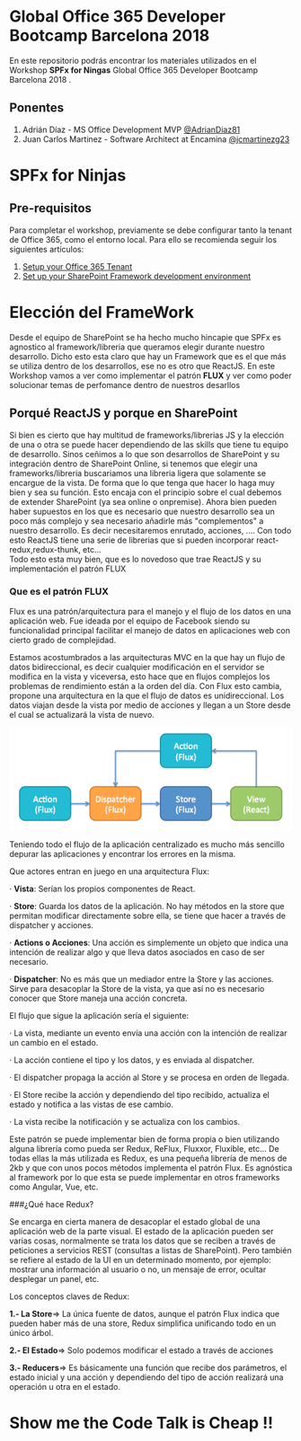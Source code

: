 # Global Office 365 Developer Bootcamp Barcelona 2018 
En este repositorio podrás encontrar los materiales utilizados en el Workshop **SPFx for Ningas** Global Office 365 Developer Bootcamp Barcelona 2018 .

## Ponentes
1. Adrián Díaz - MS Office Development MVP [@AdrianDiaz81](https://twitter.com/AdrianDiaz81)
2. Juan Carlos Martinez - Software Architect at Encamina [@jcmartinezg23](https://twitter.com/jcmartinezg23)

# SPFx for Ninjas

## Pre-requisitos

Para completar el workshop, previamente se debe configurar tanto la tenant de Office 365, como el entorno local. Para ello se recomienda seguir los siguientes artículos:

1. [Setup your Office 365 Tenant](https://docs.microsoft.com/en-us/sharepoint/dev/spfx/set-up-your-developer-tenant)
2. [Set up your SharePoint Framework development environment](https://docs.microsoft.com/en-us/sharepoint/dev/spfx/set-up-your-development-environment)

# Elección del FrameWork
Desde el equipo de SharePoint se ha hecho mucho hincapie que SPFx es agnostico al framework/libreria que queramos elegir durante nuestro desarrollo. Dicho esto esta claro que hay un Framework que es el que más se utiliza dentro de los desarrollos, ese no es otro que ReactJS.  En este Workshop vamos a ver como implementar el patrón **FLUX** y ver como poder solucionar temas de perfomance dentro de nuestros desarllos

## Porqué ReactJS y porque en SharePoint

Si bien es cierto que hay multitud de frameworks/librerias JS y la elección de una o otra se puede hacer dependiendo de las skills que tiene tu equipo de desarrollo. Sinos ceñimos a lo que son desarrollos de SharePoint y su integración dentro de SharePoint Online, si tenemos que elegir una frameworks/libreria buscariamos una libreria ligera que solamente se encargue de la vista. De forma que lo que tenga que hacer lo haga muy bien y sea su función. Esto encaja con el principio sobre el cual debemos de extender SharePoint (ya sea online o onpremise). 
Ahora bien pueden haber supuestos en los que es necesario que nuestro desarrollo sea un poco más complejo y sea necesario añadirle más "complementos" a nuestro desarrollo. Es decir necesitaremos enrutado, acciones, .... Con todo esto ReactJS tiene una serie de librerias que si pueden incorporar react-redux,redux-thunk, etc...  
Todo esto esta muy bien, que es lo novedoso que trae ReactJS y su implementación el patrón FLUX

### Que es el patrón FLUX 
Flux es una patrón/arquitectura  para el manejo y el flujo de los datos en una aplicación web. Fue ideada por el equipo de Facebook siendo su funcionalidad principal facilitar el manejo de datos en aplicaciones web con cierto grado de complejidad.

Estamos acostumbrados a las arquitecturas MVC en la que hay un flujo de datos bidireccional, es decir cualquier modificación en el servidor se modifica en la vista y viceversa, esto hace que en flujos complejos los problemas de rendimiento están a la orden del día. Con Flux esto cambia, propone una arquitectura en la que el flujo de datos es unidireccional. Los datos viajan desde la vista por medio de acciones y llegan a un Store desde el cual se actualizará la vista de nuevo.

![patronflux](./assets/flux.png)

Teniendo todo el flujo de la aplicación centralizado es mucho más sencillo depurar las aplicaciones y encontrar los errores en la misma.

Que actores entran en juego en una arquitectura Flux:

·       **Vista**: Serían los propios componentes de React.

·       **Store**: Guarda los datos de la aplicación. No hay métodos en la store que permitan modificar directamente sobre ella, se tiene que hacer a través de dispatcher y acciones.

·       **Actions o Acciones**: Una acción es simplemente un objeto que indica una intención de realizar algo y que lleva datos asociados en caso de ser necesario.

·       **Dispatcher**:  No es más que un mediador entre la Store y las acciones. Sirve para desacoplar la Store de la vista, ya que así no es necesario conocer que Store maneja una acción concreta.

El flujo que sigue la aplicación sería el siguiente:

·       La vista, mediante un evento envía una acción con la intención de realizar un cambio en el estado.

·       La acción contiene el tipo y los datos, y es enviada al dispatcher.

·       El dispatcher propaga la acción al Store y se procesa en orden de llegada.

·       El Store recibe la acción y dependiendo del tipo recibido, actualiza el estado y notifica a las vistas de ese cambio.

·       La vista recibe la notificación y se actualiza con los cambios.

Este patrón se puede implementar bien de forma propia o bien utilizando alguna librería como pueda ser Redux, ReFlux, Fluxxor, Fluxible, etc…  De todas ellas la más utilizada es Redux, es una pequeña librería de menos de 2kb y que con unos pocos métodos implementa el patrón Flux. Es agnóstica al framework por lo que esta se puede implementar en otros frameworks como Angular, Vue, etc.

###¿Qué hace Redux?

Se encarga en cierta manera de desacoplar el estado global de una aplicación web de la parte visual. El estado de la aplicación pueden ser varias cosas, normalmente se trata los datos que se reciben a través de peticiones a servicios REST (consultas a listas de SharePoint). Pero también se refiere al estado de la UI en un determinado momento, por ejemplo: mostrar una información al usuario o no, un mensaje de error, ocultar desplegar un panel, etc.

Los conceptos claves de Redux:

**1.- La Store**=> La única fuente de datos, aunque el patrón Flux indica que pueden haber más de una store, Redux simplifica unificando todo en un único árbol.

**2.- El Estado**=> Solo podemos modificar el estado a través de acciones

**3.- Reducers**=> Es básicamente una función que recibe dos parámetros, el estado inicial y una acción y dependiendo del tipo de acción realizará una operación u otra en el estado.

# Show me the Code Talk is Cheap !! 


